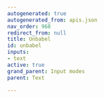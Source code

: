 ```yaml
---
autogenerated: true
autogenerated_from: apis.json
nav_order: 968
redirect_from: null
title: Unbabel
id: unbabel
inputs:
- text
active: true
grand_parent: Input modes
parent: Text

---
```


